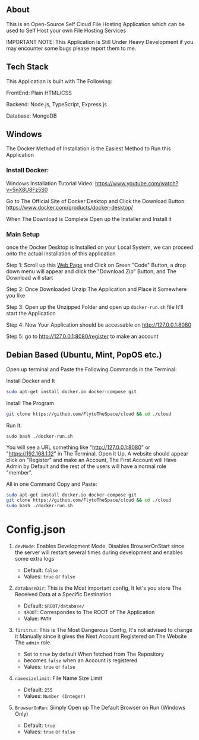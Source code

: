 
## About

This is an Open-Source Self Cloud File Hosting Application which can be used to Self Host your own File Hosting Services

IMPORTANT NOTE: This Application is Still Under Heavy Development if you may encounter some bugs please report them to me.

## Tech Stack

This Application is built with The Following:

FrontEnd: Plain HTML/CSS

Backend: Node.js, TypeScript, Express.js

Database: MongoDB

## Windows

The Docker Method of Installation is the Easiest Method to Run this Application

### Install Docker:

Windows Installation Tutorial Video: https://www.youtube.com/watch?v=5nX8U8Fz5S0

Go to The Official Site of Docker Desktop and Click the Download Button:
https://www.docker.com/products/docker-desktop/

When The Download is Complete Open up the Installer and Install it
### Main Setup

once the Docker Desktop is Installed on your Local System, we can proceed onto the actual installation of this application


Step 1: Scroll up this [Web Page](https://github.com/FlytoTheSpace/cloud) and Click on Green "Code" Button, a drop down menu will appear and click the "Download Zip" Button, and The Download will start

Step 2: Once Downloaded Unzip The Application and Place it Somewhere you like

Step 3: Open up the Unzipped Folder and open up `docker-run.sh` file It'll start the Application

Step 4: Now Your Application should be accessable on http://127.0.0.1:8080

Step 5: go to http://127.0.0.1:8080/register to make an account

## Debian Based (Ubuntu, Mint, PopOS etc.)
Open up terminal and Paste the Following Commands in the Terminal:

Install Docker and It
```bash
sudo apt-get install docker.io docker-compose git
```
Install The Program
```bash
git clone https://github.com/FlytoTheSpace/cloud && cd ./cloud
```
Run It:
```
sudo bash ./docker-run.sh
```

You will see a URL something like "http://127.0.0.1:8080" or "https://192.168.1.12" in The Terminal, Open it Up, A website should appear click on "Register" and make an Account, The First Account will Have Admin by Default and the rest of the users will have a normal role "member".

All in one Command Copy and Paste:
```bash
sudo apt-get install docker.io docker-compose git
git clone https://github.com/FlytoTheSpace/cloud && cd ./cloud
sudo bash ./docker-run.sh
```



# Config.json

1. `devMode`: Enables Development Mode, Disables BrowserOnStart since the server will restart several times during development and enables some extra logs

    - Default: `false`
    - Values: `true` or `false`

2. `databaseDir`: This is the Most important config, It let's you store The Received Data at a Specific Destination
    
    - Default: `$ROOT/database/`
    - `$ROOT`: Correspondes to The ROOT of The Application
    - Value: `PATH`

3. `firstrun`: This is The Most Dangerous Config, It's not advised to change it Manually since it gives the Next Account Registered on The Website The `admin` role.
    
    - Set to `true` by default When fetched from The Repository
    - becomes `false` when an Account is registered
    - Values: `true` or `false`

4. `namesizelimit`: File Name Size Limit

    - Default: `255`
    - Values: `Number (Integer)`

5. `BrowserOnRun`: Simply Open up The Default Browser on Run (Windows Only)

    - Default: `true`
    - Values: `true` or `false`
